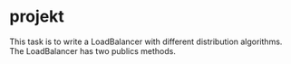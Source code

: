 # projekt
This task is to write a LoadBalancer with different distribution algorithms. The LoadBalancer has two publics methods.
